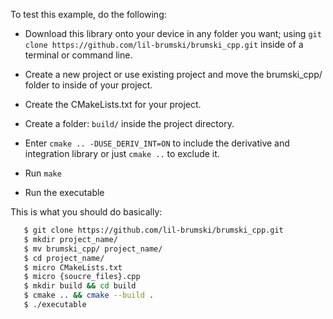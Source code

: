 To test this example, do the following:

* Download this library onto your device in any folder you want; using ```git clone https://github.com/lil-brumski/brumski_cpp.git``` inside of a terminal or command line.

* Create a new project or use existing project and move the brumski_cpp/ folder to inside of your project.

* Create the CMakeLists.txt for your project.

* Create a folder: `build/` inside the project directory.

* Enter ```cmake .. -DUSE_DERIV_INT=ON``` to include the derivative and integration library or just ```cmake ..``` to exclude it.

* Run ```make```

* Run the executable

This is what you should do basically:

```bash
   $ git clone https://github.com/lil-brumski/brumski_cpp.git
   $ mkdir project_name/
   $ mv brumski_cpp/ project_name/
   $ cd project_name/
   $ micro CMakeLists.txt
   $ micro {soucre_files}.cpp
   $ mkdir build && cd build
   $ cmake .. && cmake --build .
   $ ./executable 
```